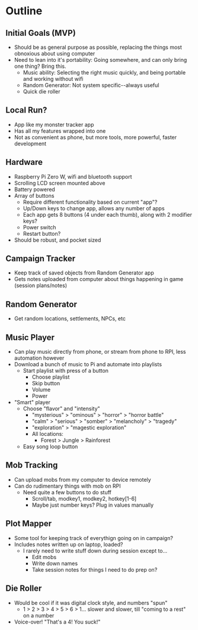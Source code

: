 # Outline

## Initial Goals (MVP)
- Should be as general purpose as possible, replacing the things most obnoxious about using computer
- Need to lean into it's portability: Going somewhere, and can only bring one thing? Bring this.
    - Music ability: Selecting the right music quickly, and being portable and working without wifi
    - Random Generator: Not system specific--always useful
    - Quick die roller

## Local Run?
- App like my monster tracker app
- Has all my features wrapped into one
- Not as convenient as phone, but more tools, more powerful, faster development

## Hardware
- Raspberry Pi Zero W, wifi and bluetooth support
- Scrolling LCD screen mounted above
- Battery powered
- Array of buttons
    - Require different functionality based on current "app"?
    - Up/Down keys to change app, allows any number of apps
    - Each app gets 8 buttons (4 under each thumb), along with 2 modifier keys?
    - Power switch
    - Restart button?
- Should be robust, and pocket sized

## Campaign Tracker
- Keep track of saved objects from Random Generator app
- Gets notes uploaded from computer about things happening in game (session plans/notes)

## Random Generator
- Get random locations, settlements, NPCs, etc

## Music Player
- Can play music directly from phone, or stream from phone to RPI, less automation however
- Download a bunch of music to Pi and automate into playlists
    - Start playlist with press of a button
        - Choose playlist
        - Skip button
        - Volume
        - Power
- "Smart" player
    - Choose "flavor" and "intensity"
        - "mysterious" > "ominous" > "horror" > "horror battle" 
        - "calm" > "serious" > "somber" > "melancholy" > "tragedy"
        - "exploration" > "magestic exploration"
        - All locations:
            - Forest > Jungle > Rainforest
    - Easy song loop button

## Mob Tracking
- Can upload mobs from my computer to device remotely
- Can do rudimentary things with mob on RPI
    - Need quite a few buttons to do stuff
        - Scroll/tab, modkey1, modkey2, hotkey[1-6]
        - Maybe just number keys? Plug in values manually

## Plot Mapper
- Some tool for keeping track of everythign going on in campaign?
- Includes notes written up on laptop, loaded?
    - I rarely need to write stuff down during session except to...
        - Edit mobs
        - Write down names
        - Take session notes for things I need to do prep on?

## Die Roller
- Would be cool if it was digital clock style, and numbers "spun"
    - 1 > 2 > 3 > 4 > 5 > 6 > 1... slower and slower, till "coming to a rest" on a number
- Voice-over! "That's a 4! You suck!"